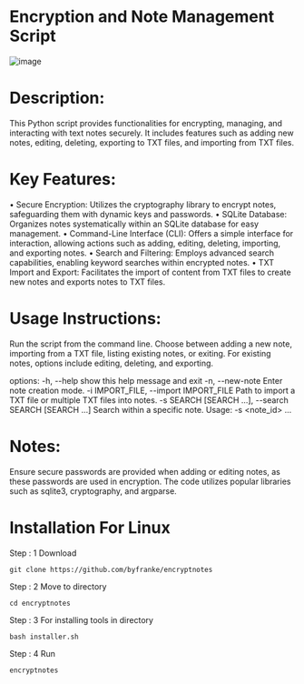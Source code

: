 # Encryption and Note Management Script

![image](https://github.com/byfranke/encryptnotes/assets/131370932/c90262b4-2296-4e23-9723-82a6a5f0cce2)

# Description:
This Python script provides functionalities for encrypting, managing, and interacting with text notes securely. It includes features such as adding new notes, editing, deleting, exporting to TXT files, and importing from TXT files.


# Key Features:

• Secure Encryption: Utilizes the cryptography library to encrypt notes, safeguarding them with dynamic keys and passwords.
• SQLite Database: Organizes notes systematically within an SQLite database for easy management.
• Command-Line Interface (CLI): Offers a simple interface for interaction, allowing actions such as adding, editing, deleting, importing, and exporting notes.
• Search and Filtering: Employs advanced search capabilities, enabling keyword searches within encrypted notes.
• TXT Import and Export: Facilitates the import of content from TXT files to create new notes and exports notes to TXT files.


# Usage Instructions:

Run the script from the command line.
Choose between adding a new note, importing from a TXT file, listing existing notes, or exiting.
For existing notes, options include editing, deleting, and exporting.

options:
  -h, --help            show this help message and exit
  -n, --new-note        Enter note creation mode.
  -i IMPORT_FILE, --import IMPORT_FILE
                        Path to import a TXT file or multiple TXT files into notes.
  -s SEARCH [SEARCH ...], --search SEARCH [SEARCH ...]
                        Search within a specific note. Usage: -s <note_id> <keyword1> <keyword2> ...


# Notes:

Ensure secure passwords are provided when adding or editing notes, as these passwords are used in encryption.
The code utilizes popular libraries such as sqlite3, cryptography, and argparse.

# Installation For Linux

Step : 1 Download

```
git clone https://github.com/byfranke/encryptnotes
```
Step : 2 Move to directory
```
cd encryptnotes
```
Step : 3 For installing tools in directory
```
bash installer.sh
```
Step : 4 Run
```
encryptnotes
```
